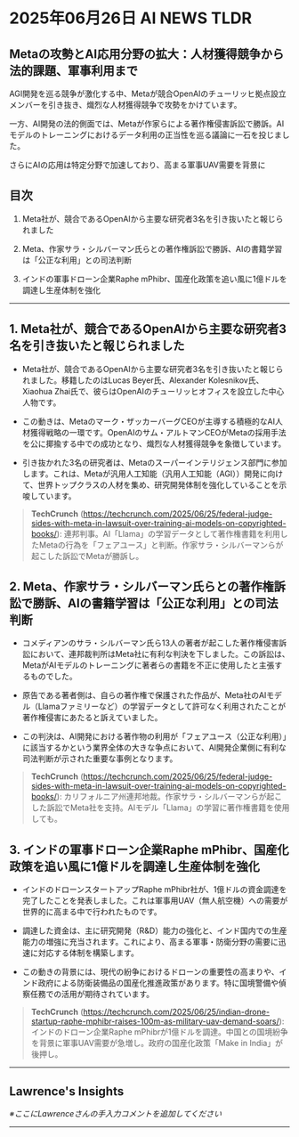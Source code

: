 # 2025年06月26日 AI NEWS TLDR


## Metaの攻勢とAI応用分野の拡大：人材獲得競争から法的課題、軍事利用まで

AGI開発を巡る競争が激化する中、Metaが競合OpenAIのチューリッヒ拠点設立メンバーを引き抜き、熾烈な人材獲得競争で攻勢をかけています。

一方、AI開発の法的側面では、Metaが作家らによる著作権侵害訴訟で勝訴。AIモデルのトレーニングにおけるデータ利用の正当性を巡る議論に一石を投じました。

さらにAIの応用は特定分野で加速しており、高まる軍事UAV需要を背景に


## 目次

1. Meta社が、競合であるOpenAIから主要な研究者3名を引き抜いたと報じられました

2. Meta、作家サラ・シルバーマン氏らとの著作権訴訟で勝訴、AIの書籍学習は「公正な利用」との司法判断

3. インドの軍事ドローン企業Raphe mPhibr、国産化政策を追い風に1億ドルを調達し生産体制を強化

---

## 1. Meta社が、競合であるOpenAIから主要な研究者3名を引き抜いたと報じられました

- Meta社が、競合であるOpenAIから主要な研究者3名を引き抜いたと報じられました。移籍したのはLucas Beyer氏、Alexander Kolesnikov氏、Xiaohua Zhai氏で、彼らはOpenAIのチューリッヒオフィスを設立した中心人物です。

- この動きは、Metaのマーク・ザッカーバーグCEOが主導する積極的なAI人材獲得戦略の一環です。OpenAIのサム・アルトマンCEOがMetaの採用手法を公に揶揄する中での成功となり、熾烈な人材獲得競争を象徴しています。

- 引き抜かれた3名の研究者は、Metaのスーパーインテリジェンス部門に参加します。これは、Metaが汎用人工知能（汎用人工知能（AGI））開発に向けて、世界トップクラスの人材を集め、研究開発体制を強化していることを示唆しています。

> **TechCrunch** (https://techcrunch.com/2025/06/25/federal-judge-sides-with-meta-in-lawsuit-over-training-ai-models-on-copyrighted-books/): 連邦判事。AI「Llama」の学習データとして著作権書籍を利用したMetaの行為を「フェアユース」と判断。作家サラ・シルバーマンらが起こした訴訟でMetaが勝訴し。


## 2. Meta、作家サラ・シルバーマン氏らとの著作権訴訟で勝訴、AIの書籍学習は「公正な利用」との司法判断

- コメディアンのサラ・シルバーマン氏ら13人の著者が起こした著作権侵害訴訟において、連邦裁判所はMeta社に有利な判決を下しました。この訴訟は、MetaがAIモデルのトレーニングに著者らの書籍を不正に使用したと主張するものでした。

- 原告である著者側は、自らの著作権で保護された作品が、Meta社のAIモデル（Llamaファミリーなど）の学習データとして許可なく利用されたことが著作権侵害にあたると訴えていました。

- この判決は、AI開発における著作物の利用が「フェアユース（公正な利用）」に該当するかという業界全体の大きな争点において、AI開発企業側に有利な司法判断が示された重要な事例となります。

> **TechCrunch** (https://techcrunch.com/2025/06/25/federal-judge-sides-with-meta-in-lawsuit-over-training-ai-models-on-copyrighted-books/): カリフォルニア州連邦地裁。作家サラ・シルバーマンらが起こした訴訟でMeta社を支持。AIモデル「Llama」の学習に著作権書籍を使用しても。


## 3. インドの軍事ドローン企業Raphe mPhibr、国産化政策を追い風に1億ドルを調達し生産体制を強化

- インドのドローンスタートアップRaphe mPhibr社が、1億ドルの資金調達を完了したことを発表しました。これは軍事用UAV（無人航空機）への需要が世界的に高まる中で行われたものです。

- 調達した資金は、主に研究開発（R&D）能力の強化と、インド国内での生産能力の増強に充当されます。これにより、高まる軍事・防衛分野の需要に迅速に対応する体制を構築します。

- この動きの背景には、現代の紛争におけるドローンの重要性の高まりや、インド政府による防衛装備品の国産化推進政策があります。特に国境警備や偵察任務での活用が期待されています。

> **TechCrunch** (https://techcrunch.com/2025/06/25/indian-drone-startup-raphe-mphibr-raises-100m-as-military-uav-demand-soars/): インドのドローン企業Raphe mPhibrが1億ドルを調達。中国との国境紛争を背景に軍事UAV需要が急増し。政府の国産化政策「Make in India」が後押し。

---


## Lawrence's Insights

*※ここにLawrenceさんの手入力コメントを追加してください*

---